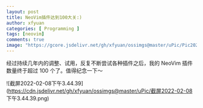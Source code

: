 ```yaml
---
layout: post
title: NeoVim插件达到100大关:)
author: xfyuan
categories: [ Programming ]
tags: [neovim]
comments: true
image: "https://gcore.jsdelivr.net/gh/xfyuan/ossimgs@master/uPic/Pic20220318-233350.jpg"
---
```


经过持续几年内的调整、试用，反复不断尝试各种插件之后，我的 NeoVim 插件数量终于超过 100 个了。值得纪念一下～

![截屏2022-02-08下午3.44.39](https://cdn.jsdelivr.net/gh/xfyuan/ossimgs@master/uPic/截屏2022-02-08 下午3.44.39.png)
